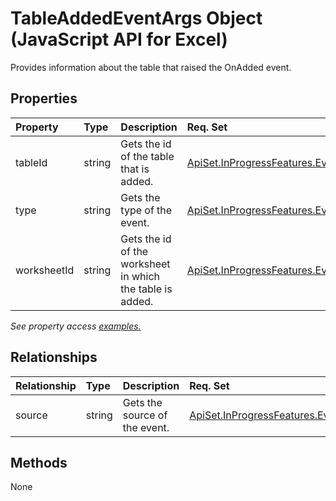 # TableAddedEventArgs Object (JavaScript API for Excel)

Provides information about the table that raised the OnAdded event.

## Properties

| Property	   | Type	|Description| Req. Set|
|:---------------|:--------|:----------|:----|
|tableId|string|Gets the id of the table that is added.|[ApiSet.InProgressFeatures.EventWave3](../requirement-sets/excel-api-requirement-sets.md)|
|type|string|Gets the type of the event.|[ApiSet.InProgressFeatures.EventWave3](../requirement-sets/excel-api-requirement-sets.md)|
|worksheetId|string|Gets the id of the worksheet in which the table is added.|[ApiSet.InProgressFeatures.EventWave3](../requirement-sets/excel-api-requirement-sets.md)|

_See property access [examples.](#property-access-examples)_

## Relationships
| Relationship | Type	|Description| Req. Set|
|:---------------|:--------|:----------|:----|
|source|string|Gets the source of the event.|[ApiSet.InProgressFeatures.EventWave3](../requirement-sets/excel-api-requirement-sets.md)|

## Methods
None

